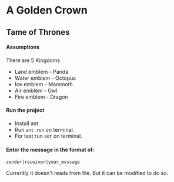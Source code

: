 # A Golden Crown

## Tame of Thrones

#### Assumptions 

There are 5 Kingdoms

* Land   emblem - Panda
* Water  emblem - Octopus 
* Ice    emblem - Mammoth 
* Air    emblem - Owl
* Fire   emblem - Dragon

#### Run the project

* Install ant
* Run `ant run` on terminal.
* For test run `ant` on terminal.

#### Enter the message in the format of:
`sender|receiver|your_message`

Currently it doesn't reads from file. But it can be modified to do so.





